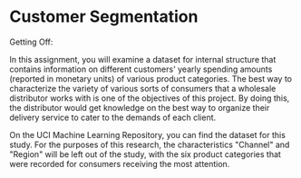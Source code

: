 # Customer Segmentation

Getting Off:

In this assignment, you will examine a dataset for internal structure that contains information on different customers' yearly spending amounts (reported in monetary units) of various product categories. The best way to characterize the variety of various sorts of consumers that a wholesale distributor works with is one of the objectives of this project. By doing this, the distributor would get knowledge on the best way to organize their delivery service to cater to the demands of each client.


On the UCI Machine Learning Repository, you can find the dataset for this study. For the purposes of this research, the characteristics "Channel" and "Region" will be left out of the study, with the six product categories that were recorded for consumers receiving the most attention.
